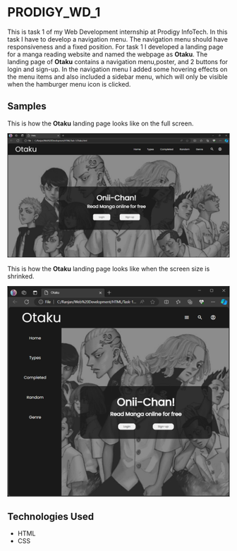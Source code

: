 <h1>PRODIGY_WD_1</h1>
<P>This is task 1 of my Web Development internship at Prodigy InfoTech. In this task I have to develop a navigation menu. The navigation menu should have responsiveness and a fixed position. For task 1 I developed a landing page for a manga reading website and named the webpage as <b>Otaku</b>. The landing page of <b>Otaku</b> contains a navigation menu,poster, and 2 buttons for login and sign-up. In the navigation menu I added some hovering effects on the menu items and also included a sidebar menu, which will only be visible when the hamburger menu icon is clicked. </P>
<h2>Samples</h2>
<p>This is how the <b>Otaku</b> landing page looks like on the full screen.</p>
    <img src="sample-1.png" alt="sample-1">
<p>This is how the <b>Otaku</b> landing page looks like when the screen size is shrinked.</p>
    <img src="sample-2.png" alt="sample-2">
<h2>Technologies Used</h2>
<ul>
  <li>HTML</li>
  <li>CSS</li>
</ul>
